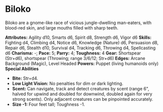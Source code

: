 # Biloko

Biloko are a gnome-like race of vicious jungle-dwelling man-eaters,
with blood-red skin, and large mouths filled with sharp teeth.

**Attributes:** Agility d10, Smarts d6, Spirit d8, Strength d6, Vigor
d6
**Skills:** Fighting d4, Climbing d4, Notice d6, Knowledge (Nature) d6,
Persuasion d8, Repair d6, Stealth d10, Survival d4, Tracking d6,
Throwing d4, Spellcasting d6
**Charisma:** -; **Pace:** 5; **Parry:** 4; **Toughness:** 4
**Gear:** Shortspear (Str+d6), shortspear (Throwing; range 3/6/12;
Str+d6)
**Edges:** Arcane Background (Magic), Level Headed
**Powers:** Puppet (living humanoids only)
**Special Abilities**

- **Bite:** Str+d4.
- **Low Light Vision:** No penalties for dim or dark lighting.
- **Scent:** Can navigate, track and detect creatures by scent (range
6", halved for upwind and doubled for downwind, doubled again for very
strong scents). Only adjacent creatures can be pinpointed accurately.
- **Size -1:** Four feet tall; Toughness -1.
